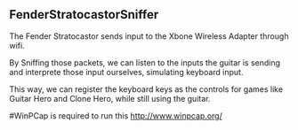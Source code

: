 #
## FenderStratocastorSniffer

The Fender Stratocastor sends input to the Xbone Wireless Adapter through wifi.

By Sniffing those packets, we can listen to the inputs the guitar is sending and interprete those input ourselves, simulating keyboard input.

This way, we can register the keyboard keys as the controls for games like Guitar Hero and Clone Hero, while still using the guitar.

#WinPCap is required to run this http://www.winpcap.org/
